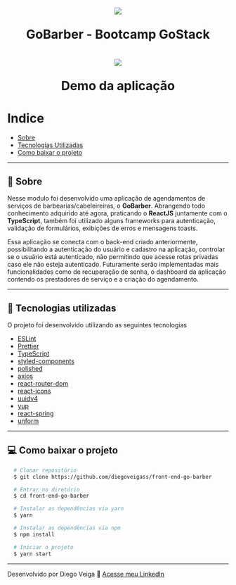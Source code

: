 <h1 align="center">
  <img src="https://camo.githubusercontent.com/d25397e9df01fe7882dcc1cbc96bdf052ffd7d0c/68747470733a2f2f73746f726167652e676f6f676c65617069732e636f6d2f676f6c64656e2d77696e642f626f6f7463616d702d676f737461636b2f6865616465722d6465736166696f732e706e67">

  GoBarber - Bootcamp GoStack
</h1>

<h1 align="center">
  <img src="https://im2.ezgif.com/tmp/ezgif-2-d0793b9633cc.gif">

  Demo da aplicação
</h1>



# Indice
- [Sobre](#-sobre)
- [Tecnologias Utilizadas](#-tecnologias-utilizadas)
- [Como baixar o projeto](#-como-baixar-o-projeto)

---

## 📖 Sobre

Nesse modulo foi desenvolvido uma aplicação de agendamentos de serviços de barbearias/cabeleireiras, o **GoBarber**. Abrangendo todo conhecimento adquirido até agora, praticando o **ReactJS** juntamente com o  **TypeScript**, também foi utilizado alguns frameworks para autenticação, validação de formulários, exibições de erros e mensagens toasts.

Essa aplicação se conecta com o back-end criado anteriormente, possibilitando a autenticação do usuário e cadastro na aplicação, controlar se o usuário está autenticado, não permitindo que acesse rotas privadas caso ele não esteja autenticado.
Futuramente serão implementadas mais funcionalidades como de recuperação de senha, o dashboard da aplicação contendo os prestadores de serviço e a criação do agendamento.


---

## 🚀 Tecnologias utilizadas

O projeto foi desenvolvido utilizando as seguintes tecnologias

- [ESLint](https://eslint.org/)
- [Prettier](https://prettier.io/)
- [TypeScript](https://www.typescriptlang.org/)
- [styled-components](https://styled-components.com/)
- [polished](https://polished.js.org/)
- [axios](https://github.com/axios/axios)
- [react-router-dom](https://reacttraining.com/react-router/web/guides/quick-start)
- [react-icons](https://react-icons.github.io/react-icons/)
- [uuidv4](https://www.npmjs.com/package/uuidv4)
- [yup](https://github.com/jquense/yup)
- [react-spring](https://www.react-spring.io/)
- [unform](https://github.com/Rocketseat/unform)


---

## 💻 Como baixar o projeto

```bash
  # Clonar repositório
  $ git clone https://github.com/diegoveigass/front-end-go-barber

  # Entrar no diretório
  $ cd front-end-go-barber

  # Instalar as dependências via yarn
  $ yarn

  # Instalar as dependências via npm
  $ npm install

  # Iniciar o projeto
  $ yarn start

```

---

Desenvolvido por Diego Veiga 🚀 [Acesse meu LinkedIn](https://linkedin.com/in/diegoveigass)

